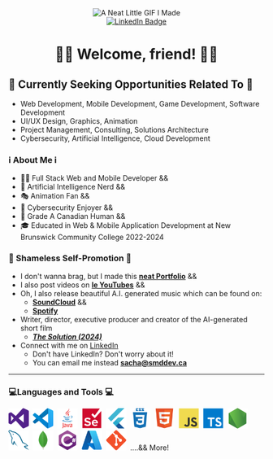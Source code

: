 <div id="header" align="center">
  <img src="https://media.giphy.com/media/v1.Y2lkPTc5MGI3NjExYmM4MXo3ejM2dDg4ZjlvZjk5Zml1NXdhMXlqaGh0NHdzOHFyNW13diZlcD12MV9pbnRlcm5hbF9naWZfYnlfaWQmY3Q9Zw/8Ed2K1z5LUm8wUYAue/source.gif" 
    width="100" alt="A Neat Little GIF I Made"/>
  <div id="badges">
    <a href="https://www.linkedin.com/in/sachamdavidson/">
      <img src="https://img.shields.io/badge/LinkedIn-blue?style=for-the-badge&logo=linkedin&logoColor=white" alt="LinkedIn Badge"/>
    </a>
  </div>
  <h1>
   🧙‍♂️ Welcome, friend! 🧙‍♂️
  </h1>
</div>

## 👀 Currently Seeking Opportunities Related To 👀 

- Web Development, Mobile Development, Game Development, Software Development
- UI/UX Design, Graphics, Animation
- Project Management, Consulting, Solutions Architecture
- Cybersecurity, Artificial Intelligence, Cloud Development

### ℹ About Me ℹ

- 👨‍💻 Full Stack Web and Mobile Developer &&
- 🤖 Artificial Intelligence Nerd &&
- 🎭 Animation Fan &&
- 🔐 Cybersecurity Enjoyer &&
- 🍁 Grade A Canadian Human &&
- 🎓 Educated in Web & Mobile Application Development at New Brunswick Community College 2022-2024

### 📢 Shameless Self-Promotion 📢 

- I don't wanna brag, but I made this **[neat Portfolio](https://smddev.ca)** &&
- I also post videos on **[le YouTubes](https://www.youtube.com/@smddev)** &&
- Oh, I also release beautiful A.I. generated music which can be found on:
  - **[SoundCloud](https://soundcloud.com/smddev)** &&
  - **[Spotify](https://open.spotify.com/artist/15Z19h0utPvycrBtKMbnzc?si=ZR3M_ntLQYut8ht6uwV89A)**
- Writer, director, executive producer and creator of the AI-generated short film
  - ***[The Solution (2024)](https://www.youtube.com/watch?v=YtfoMppe7iU)***
- Connect with me on [LinkedIn](https://www.linkedin.com/in/sachamdavidson/)
  - Don't have LinkedIn? Don't worry about it!
  - You can email me instead **<sacha@smddev.ca>**
  
---

### 💻Languages and Tools 💻

<div>
  <img src="https://github.com/devicons/devicon/blob/master/icons/visualstudio/visualstudio-plain.svg" title="Visual Studio" alt="Visual Studio" width="40" height="40"/>&nbsp;
  <img src="https://github.com/devicons/devicon/blob/master/icons/vscode/vscode-original.svg" title="Visual Studio Code" alt="Visual Studio Code" width="40" height="40"/>&nbsp;
  <img src="https://github.com/devicons/devicon/blob/master/icons/java/java-original-wordmark.svg" title="Java" alt="Java" width="40" height="40"/>&nbsp;
  <img src="https://github.com/devicons/devicon/blob/master/icons/selenium/selenium-original.svg" title="Selenium" alt="Selenium" width="40" height="40"/>&nbsp;
  <img src="https://github.com/devicons/devicon/blob/master/icons/flutter/flutter-original.svg" title="Flutter" alt="Flutter" width="40" height="40"/>&nbsp;
  <img src="https://github.com/devicons/devicon/blob/master/icons/css3/css3-plain-wordmark.svg"  title="CSS3" alt="CSS" width="40" height="40"/>&nbsp;
  <img src="https://github.com/devicons/devicon/blob/master/icons/html5/html5-original.svg" title="HTML5" alt="HTML" width="40" height="40"/>&nbsp;
  <img src="https://github.com/devicons/devicon/blob/master/icons/javascript/javascript-original.svg" title="JavaScript" alt="JavaScript" width="40" height="40"/>&nbsp;
  <img src="https://github.com/devicons/devicon/blob/master/icons/typescript/typescript-original.svg" title="TypeScript" alt="TypeScript" width="40" height="40"/>&nbsp;
  <img src="https://github.com/devicons/devicon/blob/master/icons/nodejs/nodejs-original.svg" title="NodeJS" alt="NodeJS" width="40" height="40"/>&nbsp;
  <img src="https://github.com/devicons/devicon/blob/master/icons/mysql/mysql-original.svg" title="MySQL"  alt="MySQL" width="40" height="40"/>&nbsp;
  <img src="https://github.com/devicons/devicon/blob/master/icons/mongodb/mongodb-original.svg" title="MongoDB" alt="MongoDB" width="40" height="40"/>&nbsp;
  <img src="https://github.com/devicons/devicon/blob/master/icons/csharp/csharp-original.svg" title="CSharp" alt="C#" width="40" height="40"/>&nbsp;
  <img src="https://github.com/devicons/devicon/blob/master/icons/azure/azure-original.svg" title="Azure" **alt="Azure" width="40" height="40"/>&nbsp;
  <img src="https://github.com/devicons/devicon/blob/master/icons/git/git-original.svg" title="Git" **alt="Git" width="40" height="40"/>&nbsp;
  ....&& More!
</div>
